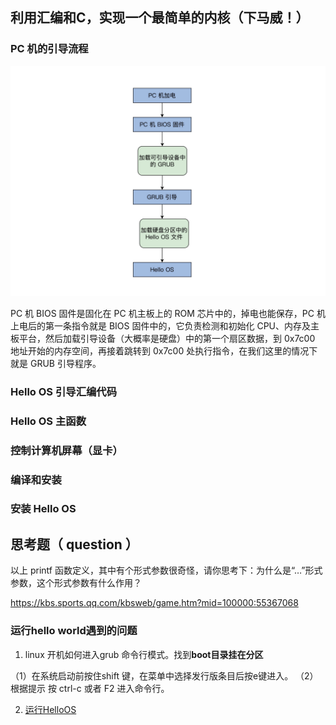 ## 利用汇编和C，实现一个最简单的内核（下马威！）

### PC 机的引导流程

![OS引导流程图](02_01.png)

PC 机 BIOS 固件是固化在 PC 机主板上的 ROM 芯片中的，掉电也能保存，PC 机上电后的第一条指令就是 BIOS 固件中的，它负责检测和初始化 CPU、内存及主板平台，然后加载引导设备（大概率是硬盘）中的第一个扇区数据，到 0x7c00 地址开始的内存空间，再接着跳转到 0x7c00 处执行指令，在我们这里的情况下就是 GRUB 引导程序。


### Hello OS 引导汇编代码

### Hello OS 主函数

### 控制计算机屏幕（显卡）

### 编译和安装

### 安装 Hello OS

## 思考题（ question ）

以上 printf 函数定义，其中有个形式参数很奇怪，请你思考下：为什么是“…”形式参数，这个形式参数有什么作用？


https://kbs.sports.qq.com/kbsweb/game.htm?mid=100000:55367068


### 运行hello world遇到的问题

1. linux 开机如何进入grub 命令行模式。找到**boot目录挂在分区**

（1）在系统启动前按住shift 键，在菜单中选择发行版条目后按e键进入。
（2）根据提示 按 ctrl-c 或者 F2 进入命令行。

2. [运行HelloOS](https://blog.csdn.net/chenchengwudi/article/details/116707122#t1)